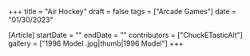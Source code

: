 +++
title = "Air Hockey"
draft = false
tags = ["Arcade Games"]
date = "01/30/2023"

[Article]
startDate = ""
endDate = ""
contributors = ["ChuckETasticAlt"]
gallery = ["1996 Model .jpg|thumb|1996 Model"]
+++
